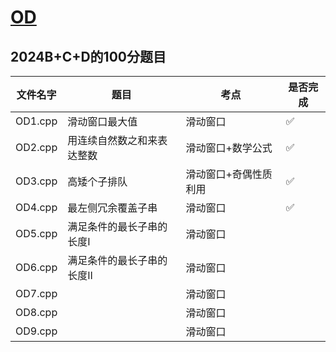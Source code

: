 # [OD](https://sars2025.blog.csdn.net/article/details/124204594)

## 2024B+C+D的100分题目

| 文件名字 | 题目                       | 考点                  | 是否完成 |
| -------- | -------------------------- | --------------------- | -------- |
| OD1.cpp  | 滑动窗口最大值             | 滑动窗口              | ✅        |
| OD2.cpp  | 用连续自然数之和来表达整数 | 滑动窗口+数学公式     | ✅        |
| OD3.cpp  | 高矮个子排队               | 滑动窗口+奇偶性质利用 | ✅        |
| OD4.cpp  | 最左侧冗余覆盖子串         | 滑动窗口              | ✅        |
| OD5.cpp  | 满足条件的最长子串的长度I  | 滑动窗口              |          |
| OD6.cpp  | 满足条件的最长子串的长度II | 滑动窗口              |          |
| OD7.cpp  |                            | 滑动窗口              |          |
| OD8.cpp  |                            | 滑动窗口              |          |
| OD9.cpp  |                            | 滑动窗口              |          |
